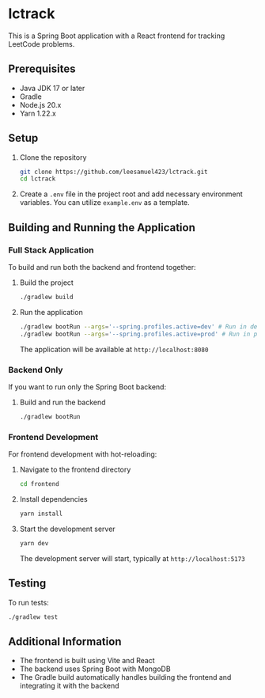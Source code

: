 # lctrack

This is a Spring Boot application with a React frontend for tracking LeetCode problems.

## Prerequisites

- Java JDK 17 or later
- Gradle
- Node.js 20.x
- Yarn 1.22.x

## Setup

1. Clone the repository
   ```bash
   git clone https://github.com/leesamuel423/lctrack.git
   cd lctrack
   ```

2. Create a `.env` file in the project root and add necessary environment variables. You can utilize `example.env` as a template.

## Building and Running the Application

### Full Stack Application

To build and run both the backend and frontend together:

1. Build the project
   ```bash
   ./gradlew build
   ```

2. Run the application
   ```bash
   ./gradlew bootRun --args='--spring.profiles.active=dev' # Run in development mode
   ./gradlew bootRun --args='--spring.profiles.active=prod' # Run in production mode
   ```

   The application will be available at `http://localhost:8080`

### Backend Only

If you want to run only the Spring Boot backend:

1. Build and run the backend
   ```bash
   ./gradlew bootRun
   ```

### Frontend Development

For frontend development with hot-reloading:

1. Navigate to the frontend directory
   ```bash
   cd frontend
   ```

2. Install dependencies
   ```bash
   yarn install
   ```

3. Start the development server
   ```bash
   yarn dev
   ```

   The development server will start, typically at `http://localhost:5173`

## Testing

To run tests:

```bash
./gradlew test
```

## Additional Information

- The frontend is built using Vite and React
- The backend uses Spring Boot with MongoDB
- The Gradle build automatically handles building the frontend and integrating it with the backend


